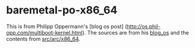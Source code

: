 # baremetal-po-x86_64

This is from Philipp Oppermann's [blog os post]
(http://os.phil-opp.com/multiboot-kernel.html). The sources
are from his [blog_os](https://github.com/phil-opp/blog_os)
and the contents from [src/arc/x86_64](https://github.com/phil-opp/blog_os/tree/master/src/arch/x86_64).


